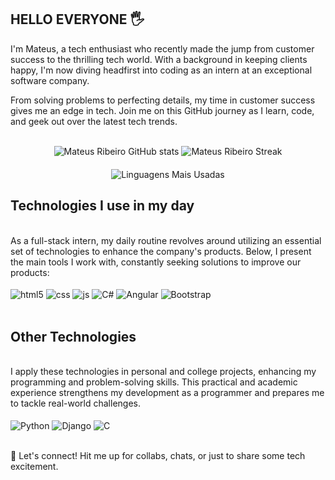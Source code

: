 ## HELLO EVERYONE 🖐️

I'm Mateus, a tech enthusiast who recently made the jump from customer success to the thrilling tech world. With a background in keeping clients happy, I'm now diving headfirst into coding as an intern at an exceptional software company.

From solving problems to perfecting details, my time in customer success gives me an edge in tech. Join me on this GitHub journey as I learn, code, and geek out over the latest tech trends.
<br/><br/>

<div align="center">
  
  <!-- Estatísticas do GitHub -->
  <img src="https://github-readme-stats.vercel.app/api?username=Mateus-Ribeir0&show_icons=true&theme=dracula&count_private=true" alt="Mateus Ribeiro GitHub stats" style="margin-bottom: 20px;">
  
  <!-- Streak de Contribuições -->
  <img src="https://github-readme-streak-stats.herokuapp.com/?user=Mateus-Ribeir0&theme=dracula" alt="Mateus Ribeiro Streak" style="margin-bottom: 20px;">
  
  <!-- Linguagens mais Usadas -->
  <img src="https://github-readme-stats.vercel.app/api/top-langs/?username=Mateus-Ribeir0&theme=dracula&show_icons=true&layout=compact" alt="Linguagens Mais Usadas">
  
</div>


## Technologies I use in my day
<br/>
As a full-stack intern, my daily routine revolves around utilizing an essential set of technologies to enhance the company's products. Below, I present the main tools I work with, constantly seeking solutions to improve our products:
<br/>
<br/>

<div style="display: inline_block">
  <img align="center" alt="html5" src="https://img.shields.io/badge/HTML5-E34F26?style=for-the-badge&logo=html5&logoColor=white" />
  <img align="center" alt="css" src="https://img.shields.io/badge/CSS3-1572B6?style=for-the-badge&logo=css3&logoColor=white" />
  <img align="center" alt="js" src="https://img.shields.io/badge/JavaScript-F7DF1E?style=for-the-badge&logo=javascript&logoColor=black" />
  <img align="center" alt="C#" src="https://img.shields.io/badge/C%23-239120?style=for-the-badge&logo=c-sharp&logoColor=white" />
  <img align="center" alt="Angular" src="https://img.shields.io/badge/Angular-DD0031?style=for-the-badge&logo=angular&logoColor=white" />
  <img align="center" alt="Bootstrap" src="https://img.shields.io/badge/Bootstrap-563D7C?style=for-the-badge&logo=bootstrap&logoColor=white" />
</div><br/>

## Other Technologies
<br/>
I apply these technologies in personal and college projects, enhancing my programming and problem-solving skills. This practical and academic experience strengthens my development as a programmer and prepares me to tackle real-world challenges.
<br/>
<br/>
<div style="display: inline_block">
  <img align="center" alt="Python" src="https://img.shields.io/badge/Python-3776AB?style=for-the-badge&logo=python&logoColor=white" />
  <img align="center" alt="Django" src="https://img.shields.io/badge/Django-092E20?style=for-the-badge&logo=django&logoColor=white" />
  <img align="center" alt="C" src="https://img.shields.io/badge/C-00599C?style=for-the-badge&logo=c&logoColor=white" />
</div><br/>  

🚀 Let's connect! Hit me up for collabs, chats, or just to share some tech excitement.
